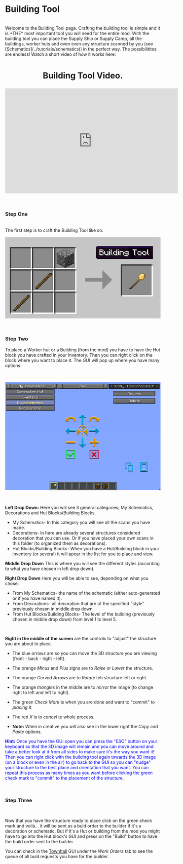 # Building Tool

<br>
Welcome to the Building Tool page. Crafting the building tool is simple and it is *THE* most important tool you will need for the entire mod. With the building tool you can place the Supply Ship or Supply Camp, all the buildings, worker huts and even even any structure scanned by you (see [Schematics](../tutorials/schematics)) in the perfect way. The possibilitites are endless! Watch a short video of how it works here:
<br><br>
<p style="text-align:center; font-size:20pt;"><b><a name="build_tool">Building Tool Video.</a></b></p>

<p style="text-align:center;"><embed width="560" height="340" src="https://www.youtube.com/embed/DVGGDUXbTOY" frameborder="10" allow="autoplay; encrypted-media" allowfullscreen></p>
<br>

### Step One
<br>
The first step is to craft the Building Tool like so:

<p style="text-align:center;"><img src="../../assets/images/tutorial/buildingtool_recipe.png" alt="Building Tool"></p>
<br>

### Step Two

To place a Worker hut or a Building (from the mod) you have to have the Hut block you have crafted in your Inventory. Then you can right click on the block where you want to place it. The GUI will pop up where you have many options:

<br>
<p style="text-align:center;"><img src="../../assets/images/tutorial/buildtool1.png" alt="Building Tool GUI"></p>
<br>

**Left Drop Down:** Here you will see 3 general categories; My Schematics, Decorations and Hut Blocks/Building Blocks.

- My Schematics- In this category you will see all the scans you have made.
- Decorations- In here are already several structures considered decoration that you can use. Or if you have placed your own scans in this folder (to organized them as decorations).
- Hut Blocks/Building Blocks- When you have a Hut/Building block in your inventory (or several) it will apear in the list for you to place and view.

**Middle Drop Down** This is where you will see the different styles (according to what you have chosen in left drop down).

**Right Drop Down** Here you will be able to see, depending on what you chose:

- From My Schematics- the name of the schematic (either auto-generated or if you have named it).
- From Decorations- all decoration that are of the specified "style" previously chosen in middle drop down.
- From Hut Blocks/Building Blocks- The level of the building (previously chosen in middle drop down) from level 1 to level 5.

<br>

**Right in the middle of the screen** are the controls to "adjust" the structure you are about to place.

- The blue *arrows* are so you can move the 3D structure you are viewing (front - back - right - left).
- The orange *Minus* and *Plus* signs are to *Raise* or *Lower* the structure. 
- The orange *Curved Arrows* are to *Rotate* teh structure left or right.
- The orange *triangles* in the middle are to *mirror* the image (to change right to left and left to right).
- The green *Check Mark* is when you are done and want to "commit" to *placing it*.
- The red *X* is to *cancel* te whole process.

- **Note:** When in creative you will also see in the lower right the *Copy* and *Paste* options.

<p style="color:Blue;"><b>Hint:</b> Once you have the GUI open you can press the "ESC" button on your keyboard so that the 3D image will remain and you can move around and take a better look at it from all sides to make sure it's the way you want it! Then you can right click with the building tool again towards the 3D image (on a block or even in the air) to go back to the GUI so you can "nudge" your structure to the best place and orientation that you want. You can repeat this process as many times as you want before clicking the green check mark to "commit" to the placement of the structure.</p>

<br>
  
### Step Three

<br>

Now that you have the structure ready to place click on the green check mark and voilá... it will be sent as a buld order to the builder if it's a decoration or schematic. But if it's a Hut or building from the mod you might have to go into the Hut block's GUI and press on the "Build" button to have the build order sent to the builder.

You can check in the [Townhall](../../source/buildings/townhall) GUI under the *Work Orders* tab to see the queue of all buld requests you have for the builder.
